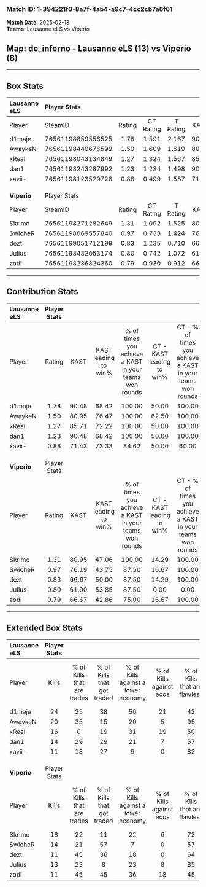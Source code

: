 ### Match ID: 1-394221f0-8a7f-4ab4-a9c7-4cc2cb7a6f61  
**Match Date**: 2025-02-18  
**Teams**: Lausanne eLS vs Viperio  

## **Map**: de_inferno - Lausanne eLS (13) vs Viperio (8)  
---  

## Box Stats  

| **Lausanne eLS** | Player Stats      |        |           |          |       |       |       |         |        |      |     |
| :- | :- | :-: | :-: | :-: | :-: | :-: | :-: | :-: | :-: | :-: | :-: |
| Player           | SteamID           | Rating | CT Rating | T Rating | KAST  |  ADR  | Kills | Assists | Deaths | K/D  | HS% |
| d1maje           | 76561198859556525 |  1.78  |   1.591   |  2.167   | 90.48 | 119.0 |  24   |    5    |   13   | 1.85 | 54  |
| AwaykeN          | 76561198440676599 |  1.50  |   1.609   |  1.619   | 80.95 | 98.1  |  20   |    4    |   12   | 1.67 | 40  |
| xReal            | 76561198043134849 |  1.27  |   1.324   |  1.567   | 85.71 | 76.1  |  16   |    8    |   14   | 1.14 | 62  |
| dan1             | 76561198243287992 |  1.23  |   1.234   |  1.498   | 90.48 | 66.2  |  14   |    5    |   12   | 1.17 | 57  |
| xavii-           | 76561198123529728 |  0.88  |   0.499   |  1.587   | 71.43 | 70.1  |  11   |    5    |   16   | 0.69 | 72  |
|                  |                   |        |           |          |       |       |       |         |        |      |     |
|                  |                   |        |           |          |       |       |       |         |        |      |     |
|                  |                   |        |           |          |       |       |       |         |        |      |     |
| **Viperio**      | Player Stats      |        |           |          |       |       |       |         |        |      |     |
| Player           | SteamID           | Rating | CT Rating | T Rating | KAST  |  ADR  | Kills | Assists | Deaths | K/D  | HS% |
| Skrimo           | 76561198271282649 |  1.31  |   1.092   |  1.525   | 80.95 | 94.5  |  18   |    5    |   16   | 1.13 | 61  |
| SwicheR          | 76561198069557840 |  0.97  |   0.733   |  1.424   | 76.19 | 66.1  |  14   |    5    |   18   | 0.78 | 71  |
| dezt             | 76561199051712199 |  0.83  |   1.235   |  0.710   | 66.67 | 70.7  |  11   |    8    |   17   | 0.65 | 72  |
| JuIius           | 76561198432053174 |  0.80  |   0.742   |  1.072   | 61.90 | 49.1  |  13   |    6    |   17   | 0.76 | 46  |
| zodi             | 76561198286824360 |  0.79  |   0.930   |  0.912   | 66.67 | 63.5  |  11   |    4    |   17   | 0.65 | 45  |
---  

## Contribution Stats  

| **Lausanne eLS** | Player Stats |       |                      |                                                        |                           |                                                             |                          |                                                            |
| :- | :-: | :-: | :-: | :-: | :-: | :-: | :-: | :-: |
| Player           |    Rating    | KAST  | KAST leading to win% | % of times you achieve a KAST in your teams won rounds | CT - KAST leading to win% | CT - % of times you achieve a KAST in your teams won rounds | T - KAST leading to win% | T - % of times you achieve a KAST in your teams won rounds |
| d1maje           |     1.78     | 90.48 |        68.42         |                         100.00                         |           50.00           |                           100.00                            |          88.89           |                           100.00                           |
| AwaykeN          |     1.50     | 80.95 |        76.47         |                         100.00                         |           62.50           |                           100.00                            |          88.89           |                           100.00                           |
| xReal            |     1.27     | 85.71 |        72.22         |                         100.00                         |           50.00           |                           100.00                            |          100.00          |                           100.00                           |
| dan1             |     1.23     | 90.48 |        68.42         |                         100.00                         |           50.00           |                           100.00                            |          88.89           |                           100.00                           |
| xavii-           |     0.88     | 71.43 |        73.33         |                         84.62                          |           50.00           |                            60.00                            |          88.89           |                           100.00                           |
|                  |              |       |                      |                                                        |                           |                                                             |                          |                                                            |
|                  |              |       |                      |                                                        |                           |                                                             |                          |                                                            |
|                  |              |       |                      |                                                        |                           |                                                             |                          |                                                            |
| **Viperio**      | Player Stats |       |                      |                                                        |                           |                                                             |                          |                                                            |
| Player           |    Rating    | KAST  | KAST leading to win% | % of times you achieve a KAST in your teams won rounds | CT - KAST leading to win% | CT - % of times you achieve a KAST in your teams won rounds | T - KAST leading to win% | T - % of times you achieve a KAST in your teams won rounds |
| Skrimo           |     1.31     | 80.95 |        47.06         |                         100.00                         |           14.29           |                           100.00                            |          70.00           |                           100.00                           |
| SwicheR          |     0.97     | 76.19 |        43.75         |                         87.50                          |           16.67           |                           100.00                            |          60.00           |                           85.71                            |
| dezt             |     0.83     | 66.67 |        50.00         |                         87.50                          |           14.29           |                           100.00                            |          85.71           |                           85.71                            |
| JuIius           |     0.80     | 61.90 |        53.85         |                         87.50                          |           0.00            |                            0.00                             |          100.00          |                           100.00                           |
| zodi             |     0.79     | 66.67 |        42.86         |                         75.00                          |           16.67           |                           100.00                            |          62.50           |                           71.43                            |
---  

## Extended Box Stats  

| **Lausanne eLS** | Player Stats |                            |                            |                                    |                         |                              |                                 |        |                             |                                     |                          |                               |                            |
| :- | :-: | :-: | :-: | :-: | :-: | :-: | :-: | :-: | :-: | :-: | :-: | :-: | :-: |
| Player           |    Kills     | % of Kills that are trades | % of Kills that got traded | % of Kills against a lower economy | % of Kills against ecos | % of Kills that are flawless | % of Kills that are close duels | Deaths | % of Deaths that get traded | % of Deaths against a lower economy | % of Deaths against ecos | % of Deaths that are flawless | % of Deaths that are close |
| d1maje           |      24      |             25             |             38             |                 50                 |           21            |              42              |                4                |   13   |             15              |                 15                  |            0             |              92               |             0              |
| AwaykeN          |      20      |             35             |             15             |                 20                 |            5            |              95              |                0                |   12   |             33              |                 17                  |            0             |              50               |             8              |
| xReal            |      16      |             0              |             19             |                 31                 |           19            |              50              |               13                |   14   |             50              |                 36                  |            7             |              57               |             0              |
| dan1             |      14      |             29             |             29             |                 21                 |            7            |              57              |                7                |   12   |             33              |                 17                  |            8             |              50               |             0              |
| xavii-           |      11      |             18             |             27             |                 9                  |            0            |              82              |               18                |   16   |             19              |                 31                  |            6             |              81               |             6              |
|                  |              |                            |                            |                                    |                         |                              |                                 |        |                             |                                     |                          |                               |                            |
|                  |              |                            |                            |                                    |                         |                              |                                 |        |                             |                                     |                          |                               |                            |
|                  |              |                            |                            |                                    |                         |                              |                                 |        |                             |                                     |                          |                               |                            |
| **Viperio**      | Player Stats |                            |                            |                                    |                         |                              |                                 |        |                             |                                     |                          |                               |                            |
| Player           |    Kills     | % of Kills that are trades | % of Kills that got traded | % of Kills against a lower economy | % of Kills against ecos | % of Kills that are flawless | % of Kills that are close duels | Deaths | % of Deaths that get traded | % of Deaths against a lower economy | % of Deaths against ecos | % of Deaths that are flawless | % of Deaths that are close |
| Skrimo           |      18      |             22             |             11             |                 22                 |            6            |              72              |                6                |   16   |             13              |                  6                  |            0             |              75               |             6              |
| SwicheR          |      14      |             21             |             57             |                 7                  |            0            |              57              |                0                |   18   |             33              |                 17                  |            0             |              67               |             6              |
| dezt             |      11      |             45             |             36             |                 18                 |            0            |              64              |                0                |   17   |             24              |                 18                  |            6             |              41               |             12             |
| JuIius           |      13      |             23             |             8              |                 23                 |            8            |              85              |                8                |   17   |             29              |                 12                  |            0             |              76               |             6              |
| zodi             |      11      |             45             |             45             |                 36                 |           18            |              45              |                0                |   17   |             29              |                 12                  |            0             |              65               |             6              |
